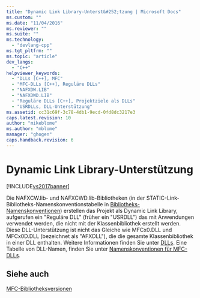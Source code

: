 ```yaml
---
title: "Dynamic Link Library-Unterst&#252;tzung | Microsoft Docs"
ms.custom: ""
ms.date: "11/04/2016"
ms.reviewer: ""
ms.suite: ""
ms.technology: 
  - "devlang-cpp"
ms.tgt_pltfrm: ""
ms.topic: "article"
dev_langs: 
  - "C++"
helpviewer_keywords: 
  - "DLLs [C++], MFC"
  - "MFC-DLLs [C++], Reguläre DLLs"
  - "NAFXDW.LIB"
  - "NAFXDWD.LIB"
  - "Reguläre DLLs [C++], Projektziele als DLLs"
  - "USRDLLs, DLL-Unterstützung"
ms.assetid: cc31c69f-3c78-4db1-9ecd-0fd8dc3217e3
caps.latest.revision: 10
author: "mikeblome"
ms.author: "mblome"
manager: "ghogen"
caps.handback.revision: 6
---
```

# Dynamic Link Library-Unterst&#252;tzung
[!INCLUDE[vs2017banner](../assembler/inline/includes/vs2017banner.md)]

Die NAFXCW.lib\- und NAFXCWD.lib\-Bibliotheken \(in der STATIC\-Link\-Bibliotheks\-Namenskonventionstabelle in [Bibliotheks\-Namenskonventionen](../mfc/library-naming-conventions.md)\) erstellen das Projekt als Dynamic Link Library, aufgerufen ein "Reguläre DLL" \(früher ein "USRDLL"\) das mit Anwendungen verwendet werden, die nicht mit der Klassenbibliothek erstellt werden.  Diese DLL\-Unterstützung ist nicht das Gleiche wie MFCx0.DLL und MFCx0D.DLL \(bezeichnet als "AFXDLL"\), die die gesamte Klassenbibliothek in einer DLL enthalten.  Weitere Informationen finden Sie unter [DLLs](../build/dlls-in-visual-cpp.md).  Eine Tabelle von DLL\-Namen, finden Sie unter [Namenskonventionen für MFC\-DLLs](../build/naming-conventions-for-mfc-dlls.md).  
  
## Siehe auch  
 [MFC\-Bibliotheksversionen](../mfc/mfc-library-versions.md)